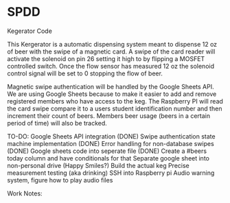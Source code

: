 # SPDD
Kegerator Code

This Kergerator is a automatic dispensing system meant to dispense 12 oz of 
beer with the swipe of a magnetic card. A swipe of the card reader will 
activate the solenoid on pin 26 setting it high to by flipping a MOSFET
controlled switch. Once the flow sensor has measured 12 oz the solenoid control
signal will be set to 0 stopping the flow of beer.

Magnetic swipe authentication will be handled by the Google Sheets API. We are
using Google Sheets because to make it easier to add and remove registered 
members who have access to the keg. The Raspberry PI will read the card swipe
compare it to a users student identification number and then increment their 
count of beers. Members beer usage (beers in a certain period of time) will 
also be tracked.

TO-DO:
Google Sheets API integration (DONE)
Swipe authentication state machine implementation (DONE)
Error handling for non-database swipes (DONE)
Google sheets code into seperate file (DONE)
Create a #beers today column and have conditionals for that
Separate google sheet into non-personal drive (Happy Smiles?)
Build the actual keg
Precise measurement testing (aka drinking)
SSH into Raspberry pi
Audio warning system, figure how to play audio files

Work Notes:

